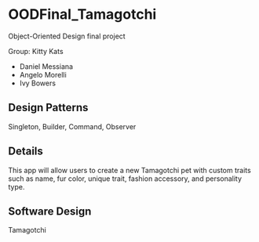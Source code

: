 # OODFinal_Tamagotchi
 Object-Oriented Design final project

 Group: Kitty Kats
 - Daniel Messiana
 - Angelo Morelli
 - Ivy Bowers

## Design Patterns

Singleton, Builder, Command, Observer

## Details

This app will allow users to create a new Tamagotchi pet with custom traits such as name, fur color, unique trait,
fashion accessory, and personality type.

## Software Design

<class> Tamagotchi